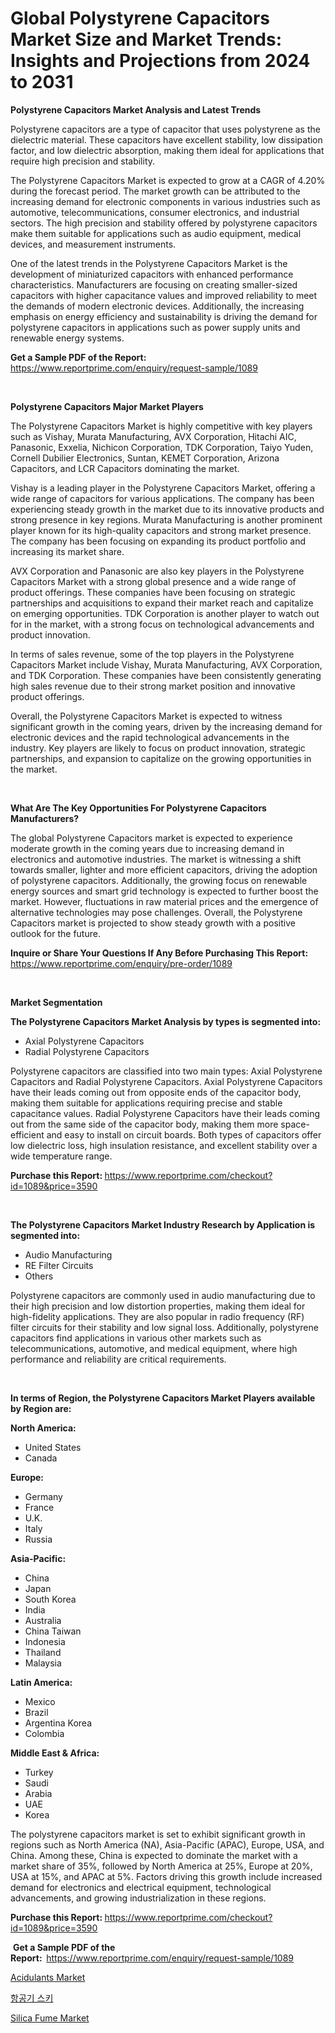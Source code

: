 <p><h1>Global Polystyrene Capacitors Market Size and Market Trends: Insights and Projections from 2024 to 2031</h1></p><p><strong>Polystyrene Capacitors Market Analysis and Latest Trends</strong></p>
<p><p>Polystyrene capacitors are a type of capacitor that uses polystyrene as the dielectric material. These capacitors have excellent stability, low dissipation factor, and low dielectric absorption, making them ideal for applications that require high precision and stability.</p><p>The Polystyrene Capacitors Market is expected to grow at a CAGR of 4.20% during the forecast period. The market growth can be attributed to the increasing demand for electronic components in various industries such as automotive, telecommunications, consumer electronics, and industrial sectors. The high precision and stability offered by polystyrene capacitors make them suitable for applications such as audio equipment, medical devices, and measurement instruments.</p><p>One of the latest trends in the Polystyrene Capacitors Market is the development of miniaturized capacitors with enhanced performance characteristics. Manufacturers are focusing on creating smaller-sized capacitors with higher capacitance values and improved reliability to meet the demands of modern electronic devices. Additionally, the increasing emphasis on energy efficiency and sustainability is driving the demand for polystyrene capacitors in applications such as power supply units and renewable energy systems.</p></p>
<p><strong>Get a Sample PDF of the Report:&nbsp;</strong> <a href="https://www.reportprime.com/enquiry/request-sample/1089">https://www.reportprime.com/enquiry/request-sample/1089</a></p>
<p>&nbsp;</p>
<p><strong>Polystyrene Capacitors Major Market Players</strong></p>
<p><p>The Polystyrene Capacitors Market is highly competitive with key players such as Vishay, Murata Manufacturing, AVX Corporation, Hitachi AIC, Panasonic, Exxelia, Nichicon Corporation, TDK Corporation, Taiyo Yuden, Cornell Dubilier Electronics, Suntan, KEMET Corporation, Arizona Capacitors, and LCR Capacitors dominating the market.</p><p>Vishay is a leading player in the Polystyrene Capacitors Market, offering a wide range of capacitors for various applications. The company has been experiencing steady growth in the market due to its innovative products and strong presence in key regions. Murata Manufacturing is another prominent player known for its high-quality capacitors and strong market presence. The company has been focusing on expanding its product portfolio and increasing its market share.</p><p>AVX Corporation and Panasonic are also key players in the Polystyrene Capacitors Market with a strong global presence and a wide range of product offerings. These companies have been focusing on strategic partnerships and acquisitions to expand their market reach and capitalize on emerging opportunities. TDK Corporation is another player to watch out for in the market, with a strong focus on technological advancements and product innovation.</p><p>In terms of sales revenue, some of the top players in the Polystyrene Capacitors Market include Vishay, Murata Manufacturing, AVX Corporation, and TDK Corporation. These companies have been consistently generating high sales revenue due to their strong market position and innovative product offerings.</p><p>Overall, the Polystyrene Capacitors Market is expected to witness significant growth in the coming years, driven by the increasing demand for electronic devices and the rapid technological advancements in the industry. Key players are likely to focus on product innovation, strategic partnerships, and expansion to capitalize on the growing opportunities in the market.</p></p>
<p>&nbsp;</p>
<p><strong>What Are The Key Opportunities For Polystyrene Capacitors Manufacturers?</strong></p>
<p><p>The global Polystyrene Capacitors market is expected to experience moderate growth in the coming years due to increasing demand in electronics and automotive industries. The market is witnessing a shift towards smaller, lighter and more efficient capacitors, driving the adoption of polystyrene capacitors. Additionally, the growing focus on renewable energy sources and smart grid technology is expected to further boost the market. However, fluctuations in raw material prices and the emergence of alternative technologies may pose challenges. Overall, the Polystyrene Capacitors market is projected to show steady growth with a positive outlook for the future.</p></p>
<p><strong>Inquire or Share Your Questions If Any Before Purchasing This Report:</strong> <a href="https://www.reportprime.com/enquiry/pre-order/1089">https://www.reportprime.com/enquiry/pre-order/1089</a></p>
<p>&nbsp;</p>
<p><strong>Market Segmentation</strong></p>
<p><strong>The Polystyrene Capacitors Market Analysis by types is segmented into:</strong></p>
<p><ul><li>Axial Polystyrene Capacitors</li><li>Radial Polystyrene Capacitors</li></ul></p>
<p><p>Polystyrene capacitors are classified into two main types: Axial Polystyrene Capacitors and Radial Polystyrene Capacitors. Axial Polystyrene Capacitors have their leads coming out from opposite ends of the capacitor body, making them suitable for applications requiring precise and stable capacitance values. Radial Polystyrene Capacitors have their leads coming out from the same side of the capacitor body, making them more space-efficient and easy to install on circuit boards. Both types of capacitors offer low dielectric loss, high insulation resistance, and excellent stability over a wide temperature range.</p></p>
<p><strong>Purchase this Report:&nbsp;</strong><a href="https://www.reportprime.com/checkout?id=1089&price=3590">https://www.reportprime.com/checkout?id=1089&price=3590</a></p>
<p>&nbsp;</p>
<p><strong>The Polystyrene Capacitors Market Industry Research by Application is segmented into:</strong></p>
<p><ul><li>Audio Manufacturing</li><li>RE Filter Circuits</li><li>Others</li></ul></p>
<p><p>Polystyrene capacitors are commonly used in audio manufacturing due to their high precision and low distortion properties, making them ideal for high-fidelity applications. They are also popular in radio frequency (RF) filter circuits for their stability and low signal loss. Additionally, polystyrene capacitors find applications in various other markets such as telecommunications, automotive, and medical equipment, where high performance and reliability are critical requirements.</p></p>
<p>&nbsp;</p>
<p><strong>In terms of Region, the Polystyrene Capacitors Market Players available by Region are:</strong></p>
<p>
    <p> <strong> North America: </strong>
        <ul>
            <li>United States</li>
            <li>Canada</li>
        </ul>
        </p> 
    <p> <strong> Europe: </strong>
        <ul>
            <li>Germany</li>
            <li>France</li>
            <li>U.K.</li>
            <li>Italy</li>
            <li>Russia</li>
        </ul>
        </p> 
    <p> <strong> Asia-Pacific: </strong>
        <ul>
            <li>China</li>
            <li>Japan</li>
            <li>South Korea</li>
            <li>India</li>
            <li>Australia</li>
            <li>China Taiwan</li>
            <li>Indonesia</li>
            <li>Thailand</li>
            <li>Malaysia</li>
        </ul>
        </p> 
    <p> <strong> Latin America: </strong>
        <ul>
            <li>Mexico</li>
            <li>Brazil</li>
            <li>Argentina Korea</li>
            <li>Colombia</li>
        </ul>
        </p> 
    <p> <strong> Middle East & Africa: </strong>
        <ul>
            <li>Turkey</li>
            <li>Saudi</li>
            <li>Arabia</li>
            <li>UAE</li>
            <li>Korea</li>
        </ul>
    </p>
    </p>
<p><p>The polystyrene capacitors market is set to exhibit significant growth in regions such as North America (NA), Asia-Pacific (APAC), Europe, USA, and China. Among these, China is expected to dominate the market with a market share of 35%, followed by North America at 25%, Europe at 20%, USA at 15%, and APAC at 5%. Factors driving this growth include increased demand for electronics and electrical equipment, technological advancements, and growing industrialization in these regions.</p></p>
<p><strong>Purchase this Report: </strong><a href="https://www.reportprime.com/checkout?id=1089&price=3590">https://www.reportprime.com/checkout?id=1089&price=3590</a></p>
<p>&nbsp;<strong>Get a Sample PDF of the Report:&nbsp;&nbsp;</strong><a href="https://www.reportprime.com/enquiry/request-sample/1089">https://www.reportprime.com/enquiry/request-sample/1089</a></p>
<p><strong></strong></p>
<p><p><a href="https://angry-finch-aaf.notion.site/Acidulants-Market-Size-Share-Trends-Analysis-Report-By-Application-Regional-Outlook-Competitive-3288e056221445968c7a0731db937e81">Acidulants Market</a></p><p><a href="https://github.com/laholand/Market-Research-Report-List-3/blob/main/55969988071.md">항공기 스키</a></p><p><a href="https://faithful-glue-af3.notion.site/Silica-Fume-Market-Share-Market-New-Trends-Analysis-Report-By-Type-By-Application-By-End-use-By-6db0d2af989d41bdbd3bc3be5ffd13bf">Silica Fume Market</a></p></p>